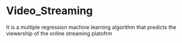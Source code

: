 # Video_Streaming
It is a multiple regression machine learning algorithm that predicts the viewership of the online streaming platofrm
